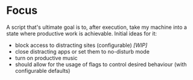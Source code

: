 # Focus

A script that's ultimate goal is to, after execution, take my machine into a state where productive work is achievable. Initial ideas for it:

- block access to distracting sites (configurable) _[WIP]_
- close distracting apps or set them to no-disturb mode
- turn on productive music
- should allow for the usage of flags to control desired behaviour (with configurable defaults)
